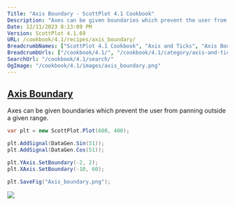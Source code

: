 ```yaml
---
Title: "Axis Boundary - ScottPlot 4.1 Cookbook"
Description: "Axes can be given boundaries which prevent the user from panning outside a given range."
Date: 12/11/2023 8:13:09 PM
Version: ScottPlot 4.1.69
URL: /cookbook/4.1/recipes/axis_boundary/
BreadcrumbNames: ["ScottPlot 4.1 Cookbook", "Axis and Ticks", "Axis Boundary"]
BreadcrumbUrls: ["/cookbook/4.1/", "/cookbook/4.1/category/axis-and-ticks", "/cookbook/4.1/recipes/axis_boundary/"]
SearchUrl: "/cookbook/4.1/search/"
OgImage: "/cookbook/4.1/images/axis_boundary.png"
---
```


<h2><a id='axis-boundary' href='/cookbook/4.1/recipes/axis_boundary/'>Axis Boundary</a></h2>

Axes can be given boundaries which prevent the user from panning outside a given range.

```cs
var plt = new ScottPlot.Plot(600, 400);

plt.AddSignal(DataGen.Sin(51));
plt.AddSignal(DataGen.Cos(51));

plt.YAxis.SetBoundary(-2, 2);
plt.XAxis.SetBoundary(-10, 60);

plt.SaveFig("Axis_boundary.png");
```

<img src='../../images/axis_boundary.png' class='d-block mx-auto my-5' />


